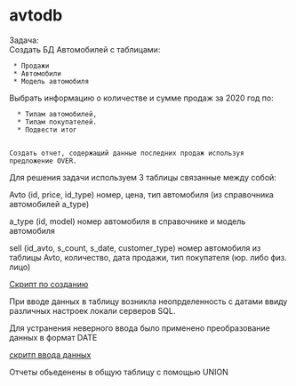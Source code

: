 # avtodb 
<p/>Задача:
	<br>Создать БД Автомобилей с таблицами:
	
	 * Продажи
	 * Автомобили
	 * Модель автомобиля
Выбрать информацию о количестве и сумме продаж за 2020 год по:


	  * Типам автомобилей,
	  * Типам покупателей.
  	  * Подвести итог
	  
	  
    Создать отчет, содержащий данные последних продаж используя предложение OVER. 
    
  
    
 Для решения задачи используем 3 таблицы связанные между собой:
 
 Avto (id, price, id_type) номер, цена, тип автомобиля (из справочника автомобилей a_type)
 
 
 a_type (id, model)  номер автомобиля в справочнике и модель автомобиля
 
 
 sell (id_avto, s_count, s_date, customer_type)  номер автомобиля из таблицы Avto, количество, дата продажи, тип покупателя (юр. либо физ. лицо)
 
 [Скрипт по созданию](https://github.com/DmitryIKos/avtodb/blob/main/create.sql)


При вводе данных в таблицу возникла неопрделенность с датами ввиду различных настроек локали серверов SQL.

Для устранения неверного ввода было применено преобразование данных в формат DATE

[скритп ввода данных](https://github.com/DmitryIKos/avtodb/blob/main/ins_data.sql)

Отчеты обьеденены в общую таблицу с помощью UNION



